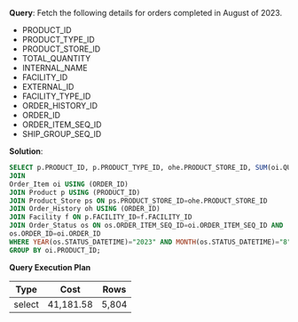 **Query**: Fetch the following details for orders completed in August of 2023.
- PRODUCT_ID
- PRODUCT_TYPE_ID
- PRODUCT_STORE_ID 
- TOTAL_QUANTITY
- INTERNAL_NAME 
- FACILITY_ID
- EXTERNAL_ID 
- FACILITY_TYPE_ID 
- ORDER_HISTORY_ID 
- ORDER_ID
- ORDER_ITEM_SEQ_ID
- SHIP_GROUP_SEQ_ID

**Solution**:
```sql
SELECT p.PRODUCT_ID, p.PRODUCT_TYPE_ID, ohe.PRODUCT_STORE_ID, SUM(oi.QUANTITY) Total_Quantity, p.INTERNAL_NAME, p.FACILITY_ID, ps.EXTERNAL_ID, f.FACILITY_TYPE_ID, oh.ORDER_HISTORY_ID, oh.ORDER_ID, oh.ORDER_ITEM_SEQ_ID, oh.SHIP_GROUP_SEQ_ID FROM  Order_Header ohe
JOIN 
Order_Item oi USING (ORDER_ID)
JOIN Product p USING (PRODUCT_ID)
JOIN Product_Store ps ON ps.PRODUCT_STORE_ID=ohe.PRODUCT_STORE_ID
JOIN Order_History oh USING (ORDER_ID)
JOIN Facility f ON p.FACILITY_ID=f.FACILITY_ID
JOIN Order_Status os ON os.ORDER_ITEM_SEQ_ID=oi.ORDER_ITEM_SEQ_ID AND
os.ORDER_ID=oi.ORDER_ID
WHERE YEAR(os.STATUS_DATETIME)="2023" AND MONTH(os.STATUS_DATETIME)="8" AND ohe.STATUS_ID="ORDER_COMPLETED" 
GROUP BY oi.PRODUCT_ID;
```
**Query Execution Plan**

| Type   | Cost | Rows  |
|--------|--|-------|
| select | 41,181.58 | 5,804 |


